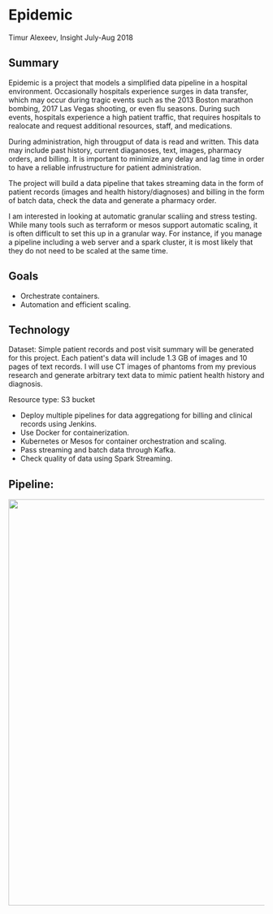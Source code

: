 # Epidemic
Timur Alexeev, Insight July-Aug 2018

## Summary
Epidemic is a project that models a simplified data pipeline in a hospital environment. Occasionally hospitals experience surges in data transfer, which may occur during tragic events such as the 2013 Boston marathon bombing, 2017 Las Vegas shooting, or even flu seasons. During such events, hospitals experience a high patient traffic, that requires hospitals to realocate and request additional resources, staff, and medications.

During administration, high througput of data is read and written. This data may include past history, current diaganoses, text, images, pharmacy orders, and billing. It is important to minimize any delay and lag time in order to have a reliable infrustructure for patient administration.

The project will build a data pipeline that takes streaming data in the form of patient records (images and health history/diagnoses) and billing in the form of batch data, check the data and generate a pharmacy order.

I am interested in looking at automatic granular scaliing and stress testing. While many tools such as terraform or mesos support automatic scaling, it is often difficult to set this up in a granular way. For instance, if you manage a pipeline including a web server and a spark cluster, it is most likely that they do not need to be scaled at the same time.

## Goals
* Orchestrate containers.
* Automation and efficient scaling.

## Technology

Dataset: Simple patient records and post visit summary will be generated for this project. Each patient's data will include 1.3 GB of images and 10 pages of text records. I will use CT images of phantoms from my previous research and generate arbitrary text data to mimic patient health history and diagnosis.

Resource type: S3 bucket

* Deploy multiple pipelines for data aggregationg for billing and clinical records using Jenkins.
* Use Docker for containerization.
* Kubernetes or Mesos for container orchestration and scaling.
* Pass streaming and batch data through Kafka.
* Check quality of data using Spark Streaming.

## Pipeline:

<img src="img/.png" width="800"> 
